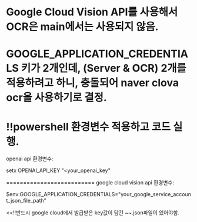 
# Google Cloud Vision API를 사용해서 OCR은 main에서는 사용되지 않음.
# GOOGLE_APPLICATION_CREDENTIALS 키가 2개인데, (Server & OCR) 2개를 적용하려고 하니, 충돌되어 naver clova ocr을 사용하기로 결정.


# !!powershell 환경변수 적용하고 코드 실행.
openai api 환경변수:


setx OPENAI_API_KEY  "<your_openai_key"

==========================
google cloud vision api 환경변수:


$env:GOOGLE_APPLICATION_CREDENTIALS="your_google_service_account_json_file_path"


<<!!반드시 google cloud에서 발급받은 key값이 담긴 ~~.json파일이 있어야함.


